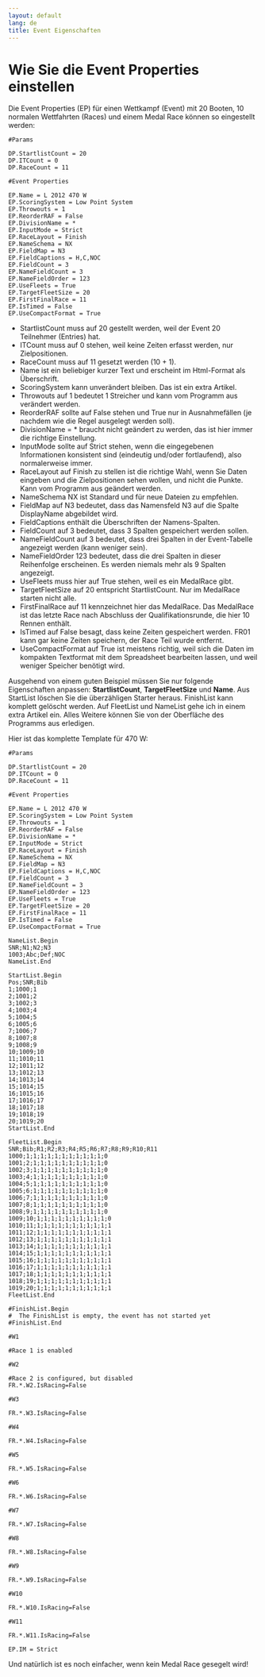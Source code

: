```yaml
---
layout: default
lang: de
title: Event Eigenschaften
---
```

		
# Wie Sie die Event Properties einstellen

Die Event Properties (EP) für einen Wettkampf (Event) mit 20 Booten, 10 
normalen Wettfahrten (Races) und einem Medal Race können so eingestellt werden:

```
#Params

DP.StartlistCount = 20
DP.ITCount = 0
DP.RaceCount = 11

#Event Properties

EP.Name = L 2012 470 W
EP.ScoringSystem = Low Point System
EP.Throwouts = 1
EP.ReorderRAF = False
EP.DivisionName = *
EP.InputMode = Strict
EP.RaceLayout = Finish
EP.NameSchema = NX
EP.FieldMap = N3
EP.FieldCaptions = H,C,NOC
EP.FieldCount = 3
EP.NameFieldCount = 3
EP.NameFieldOrder = 123
EP.UseFleets = True
EP.TargetFleetSize = 20
EP.FirstFinalRace = 11
EP.IsTimed = False
EP.UseCompactFormat = True
```

- StartlistCount muss auf 20 gestellt werden, weil der Event 20 Teilnehmer (Entries) hat.
- ITCount muss auf 0 stehen, weil keine Zeiten erfasst werden, nur Zielpositionen.
- RaceCount muss auf 11 gesetzt werden (10 + 1).
- Name ist ein beliebiger kurzer Text und erscheint im Html-Format als Überschrift.
- ScoringSystem kann unverändert bleiben. Das ist ein extra Artikel.
- Throwouts auf 1 bedeutet 1 Streicher und kann vom Programm aus verändert werden.
- ReorderRAF sollte auf False stehen und True nur in Ausnahmefällen (je nachdem wie die Regel ausgelegt werden soll).
- DivisionName = * braucht nicht geändert zu werden, das ist hier immer die richtige Einstellung.
- InputMode sollte auf Strict stehen, wenn die eingegebenen Informationen konsistent sind (eindeutig und/oder fortlaufend), also normalerweise immer.
- RaceLayout auf Finish zu stellen ist die richtige Wahl, wenn Sie Daten eingeben und die Zielpositionen sehen wollen, und nicht die Punkte.
  Kann vom Programm aus geändert werden.
- NameSchema NX ist Standard und für neue Dateien zu empfehlen.
- FieldMap auf N3 bedeutet, dass das Namensfeld N3 auf die Spalte DisplayName abgebildet wird.
- FieldCaptions enthält die Überschriften der Namens-Spalten.
- FieldCount auf 3 bedeutet, dass 3 Spalten gespeichert werden sollen.
- NameFieldCount auf 3 bedeutet, dass drei Spalten in der Event-Tabelle angezeigt werden (kann weniger sein).
- NameFieldOrder 123 bedeutet, dass die drei Spalten in dieser Reihenfolge erscheinen. Es werden niemals mehr als 9 Spalten angezeigt.
- UseFleets muss hier auf True stehen, weil es ein MedalRace gibt.
- TargetFleetSize auf 20 entspricht StartlistCount. Nur im MedalRace starten nicht alle.
- FirstFinalRace auf 11 kennzeichnet hier das MedalRace. Das MedalRace ist das letzte Race nach Abschluss der Qualifikationsrunde, die hier 10 Rennen enthält.
- IsTimed auf False besagt, dass keine Zeiten gespeichert werden. FR01 kann gar keine Zeiten speichern, der Race Teil wurde entfernt.
- UseCompactFormat auf True ist meistens richtig, weil sich die Daten im kompakten Textformat mit dem Spreadsheet bearbeiten lassen, und weil weniger Speicher benötigt wird.

Ausgehend von einem guten Beispiel müssen Sie nur folgende Eigenschaften anpassen:
**StartlistCount**, **TargetFleetSize** und **Name**.
Aus StartList löschen Sie die überzähligen Starter heraus. 
FinishList kann komplett gelöscht werden.
Auf FleetList und NameList gehe ich in einem extra Artikel ein.
Alles Weitere können Sie von der Oberfläche des Programms aus erledigen.

Hier ist das komplette Template für 470 W:

```
#Params

DP.StartlistCount = 20
DP.ITCount = 0
DP.RaceCount = 11

#Event Properties

EP.Name = L 2012 470 W
EP.ScoringSystem = Low Point System
EP.Throwouts = 1
EP.ReorderRAF = False
EP.DivisionName = *
EP.InputMode = Strict
EP.RaceLayout = Finish
EP.NameSchema = NX
EP.FieldMap = N3
EP.FieldCaptions = H,C,NOC
EP.FieldCount = 3
EP.NameFieldCount = 3
EP.NameFieldOrder = 123
EP.UseFleets = True
EP.TargetFleetSize = 20
EP.FirstFinalRace = 11
EP.IsTimed = False
EP.UseCompactFormat = True

NameList.Begin
SNR;N1;N2;N3
1003;Abc;Def;NOC
NameList.End

StartList.Begin
Pos;SNR;Bib
1;1000;1
2;1001;2
3;1002;3
4;1003;4
5;1004;5
6;1005;6
7;1006;7
8;1007;8
9;1008;9
10;1009;10
11;1010;11
12;1011;12
13;1012;13
14;1013;14
15;1014;15
16;1015;16
17;1016;17
18;1017;18
19;1018;19
20;1019;20
StartList.End

FleetList.Begin
SNR;Bib;R1;R2;R3;R4;R5;R6;R7;R8;R9;R10;R11
1000;1;1;1;1;1;1;1;1;1;1;1;0
1001;2;1;1;1;1;1;1;1;1;1;1;0
1002;3;1;1;1;1;1;1;1;1;1;1;0
1003;4;1;1;1;1;1;1;1;1;1;1;0
1004;5;1;1;1;1;1;1;1;1;1;1;0
1005;6;1;1;1;1;1;1;1;1;1;1;0
1006;7;1;1;1;1;1;1;1;1;1;1;0
1007;8;1;1;1;1;1;1;1;1;1;1;0
1008;9;1;1;1;1;1;1;1;1;1;1;0
1009;10;1;1;1;1;1;1;1;1;1;1;0
1010;11;1;1;1;1;1;1;1;1;1;1;1
1011;12;1;1;1;1;1;1;1;1;1;1;1
1012;13;1;1;1;1;1;1;1;1;1;1;1
1013;14;1;1;1;1;1;1;1;1;1;1;1
1014;15;1;1;1;1;1;1;1;1;1;1;1
1015;16;1;1;1;1;1;1;1;1;1;1;1
1016;17;1;1;1;1;1;1;1;1;1;1;1
1017;18;1;1;1;1;1;1;1;1;1;1;1
1018;19;1;1;1;1;1;1;1;1;1;1;1
1019;20;1;1;1;1;1;1;1;1;1;1;1
FleetList.End

#FinishList.Begin
#  The FinishList is empty, the event has not started yet
#FinishList.End

#W1

#Race 1 is enabled

#W2

#Race 2 is configured, but disabled
FR.*.W2.IsRacing=False

#W3

FR.*.W3.IsRacing=False

#W4

FR.*.W4.IsRacing=False

#W5

FR.*.W5.IsRacing=False

#W6

FR.*.W6.IsRacing=False

#W7

FR.*.W7.IsRacing=False

#W8

FR.*.W8.IsRacing=False

#W9

FR.*.W9.IsRacing=False

#W10

FR.*.W10.IsRacing=False

#W11

FR.*.W11.IsRacing=False

EP.IM = Strict
```

Und natürlich ist es noch einfacher, wenn kein Medal Race gesegelt wird!
